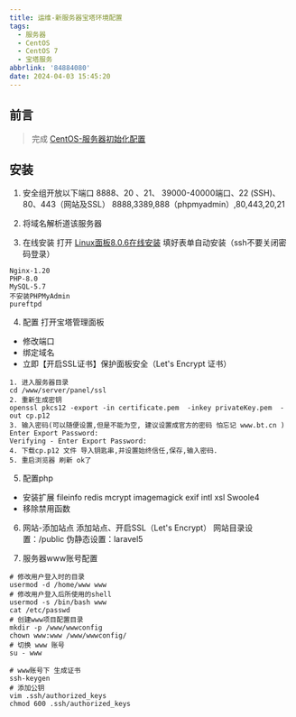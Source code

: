 ```yaml
---
title: 运维-新服务器宝塔环境配置
tags:
  - 服务器
  - CentOS
  - CentOS 7
  - 宝塔服务
abbrlink: '84884080'
date: 2024-04-03 15:45:20
---
```


## 前言
  > 完成 [CentOS-服务器初始化配置](https://blog.themismin.com/posts/9d04baee.html)

## 安装
1. 安全组开放以下端口
8888、20 、21、 39000-40000端口、22 (SSH)、80、443（网站及SSL）
8888,3389,888（phpmyadmin）,80,443,20,21

2. 将域名解析道该服务器

3. 在线安装
打开 [Linux面板8.0.6在线安装](https://www.bt.cn/new/download.html)
填好表单自动安装（ssh不要关闭密码登录）
```
Nginx-1.20
PHP-8.0
MySQL-5.7
不安装PHPMyAdmin
pureftpd
```

4. 配置
打开宝塔管理面板
- 修改端口
- 绑定域名
- 立即【开启SSL证书】保护面板安全（Let's Encrypt 证书）
```
1. 进入服务器目录
cd /www/server/panel/ssl
2. 重新生成密钥
openssl pkcs12 -export -in certificate.pem  -inkey privateKey.pem  -out cp.p12
3. 输入密码(可以随便设置,但是不能为空, 建议设置成官方的密码 怕忘记 www.bt.cn )
Enter Export Password:
Verifying - Enter Export Password:
4. 下载cp.p12 文件 导入钥匙串,并设置始终信任,保存,输入密码.
5. 重启浏览器 刷新 ok了
```

5. 配置php
- 安装扩展
fileinfo redis mcrypt imagemagick exif intl xsl Swoole4
- 移除禁用函数

6. 网站-添加站点
添加站点、开启SSL（Let's Encrypt）
网站目录设置：/public
伪静态设置：laravel5

7. 服务器www账号配置
```
# 修改用户登入时的目录
usermod -d /home/www www
# 修改用户登入后所使用的shell
usermod -s /bin/bash www
cat /etc/passwd
# 创建www项目配置目录
mkdir -p /www/wwwconfig
chown www:www /www/wwwconfig/
# 切换 www 账号
su - www

# www账号下 生成证书
ssh-keygen
# 添加公钥
vim .ssh/authorized_keys
chmod 600 .ssh/authorized_keys
```
